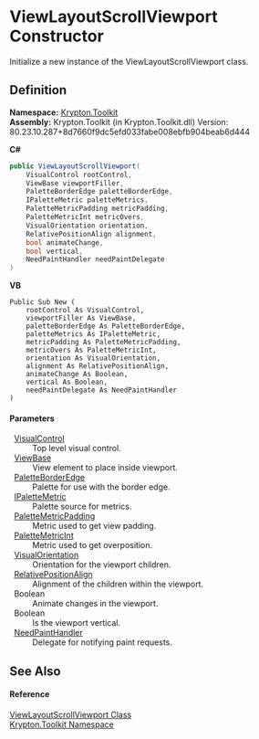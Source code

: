 # ViewLayoutScrollViewport Constructor


Initialize a new instance of the ViewLayoutScrollViewport class.



## Definition
**Namespace:** <a href="79d2eac2-21f4-54ff-7552-b20c33c30600.md">Krypton.Toolkit</a>  
**Assembly:** Krypton.Toolkit (in Krypton.Toolkit.dll) Version: 80.23.10.287+8d7660f9dc5efd033fabe008ebfb904beab6d444

**C#**
``` C#
public ViewLayoutScrollViewport(
	VisualControl rootControl,
	ViewBase viewportFiller,
	PaletteBorderEdge paletteBorderEdge,
	IPaletteMetric paletteMetrics,
	PaletteMetricPadding metricPadding,
	PaletteMetricInt metricOvers,
	VisualOrientation orientation,
	RelativePositionAlign alignment,
	bool animateChange,
	bool vertical,
	NeedPaintHandler needPaintDelegate
)
```
**VB**
``` VB
Public Sub New ( 
	rootControl As VisualControl,
	viewportFiller As ViewBase,
	paletteBorderEdge As PaletteBorderEdge,
	paletteMetrics As IPaletteMetric,
	metricPadding As PaletteMetricPadding,
	metricOvers As PaletteMetricInt,
	orientation As VisualOrientation,
	alignment As RelativePositionAlign,
	animateChange As Boolean,
	vertical As Boolean,
	needPaintDelegate As NeedPaintHandler
)
```



#### Parameters
<dl><dt>  <a href="3f8d5b86-928d-3774-9233-3c025f7589be.md">VisualControl</a></dt><dd>Top level visual control.</dd><dt>  <a href="309ac2d8-bfc5-c1a7-ab6a-4f4cf86a1ba6.md">ViewBase</a></dt><dd>View element to place inside viewport.</dd><dt>  <a href="05391e7f-714a-6206-51d4-45aaec6f1e8b.md">PaletteBorderEdge</a></dt><dd>Palette for use with the border edge.</dd><dt>  <a href="24be40a1-a3fd-2c4b-ff96-f9b04b615193.md">IPaletteMetric</a></dt><dd>Palette source for metrics.</dd><dt>  <a href="0b770d6b-dbd6-9a12-4264-29d519d2ab3c.md">PaletteMetricPadding</a></dt><dd>Metric used to get view padding.</dd><dt>  <a href="add1c883-3c14-ed6e-05cf-668b87f7fd6d.md">PaletteMetricInt</a></dt><dd>Metric used to get overposition.</dd><dt>  <a href="d38051f8-c2cc-e81c-0029-02f7ad46f2fa.md">VisualOrientation</a></dt><dd>Orientation for the viewport children.</dd><dt>  <a href="7fdfd884-8265-62bf-34ee-5e5b91f2c94b.md">RelativePositionAlign</a></dt><dd>Alignment of the children within the viewport.</dd><dt>  Boolean</dt><dd>Animate changes in the viewport.</dd><dt>  Boolean</dt><dd>Is the viewport vertical.</dd><dt>  <a href="33f685bd-f838-7c82-3e84-2827dccd141e.md">NeedPaintHandler</a></dt><dd>Delegate for notifying paint requests.</dd></dl>

## See Also


#### Reference
<a href="e18837b5-8009-7d03-8e2a-28fedc916577.md">ViewLayoutScrollViewport Class</a>  
<a href="79d2eac2-21f4-54ff-7552-b20c33c30600.md">Krypton.Toolkit Namespace</a>  
